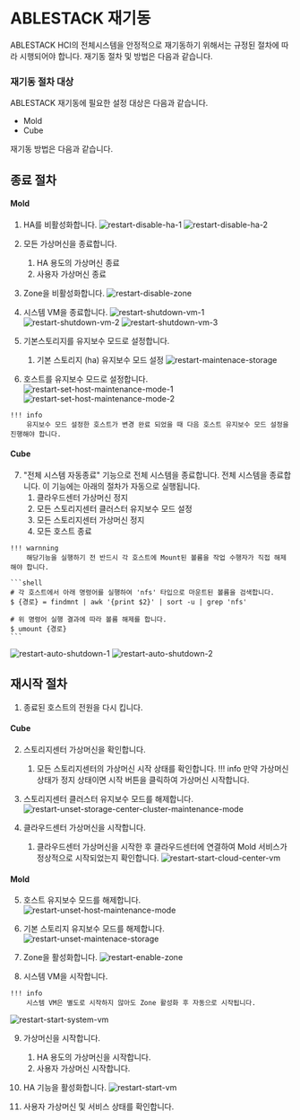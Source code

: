 # ABLESTACK 재기동
 ABLESTACK HCI의 전체시스템을 안정적으로 재기동하기 위해서는 규정된 절차에 따라 시행되어야 합니다.
 재기동 절차 및 방법은 다음과 같습니다. 

### 재기동 절차 대상
ABLESTACK 재기동에 필요한 설정 대상은 다음과 같습니다.

* Mold
* Cube

재기동 방법은 다음과 같습니다.

## 종료 절차

#### Mold
  1. HA를 비활성화합니다.
  ![restart-disable-ha-1](../assets/images/restart-disable-ha-1.png)
  ![restart-disable-ha-2](../assets/images/restart-disable-ha-2.png)

  2. 모든 가상머신을 종료합니다.
     1. HA 용도의 가상머신 종료
     2. 사용자 가상머신 종료

  3. Zone을 비활성화합니다.
  ![restart-disable-zone](../assets/images/restart-disable-zone.png)

  4. 시스템 VM을 종료합니다.
  ![restart-shutdown-vm-1](../assets/images/restart-shutdown-vm-1.png)
  ![restart-shutdown-vm-2](../assets/images/restart-shutdown-vm-2.png)
  ![restart-shutdown-vm-3](../assets/images/restart-shutdown-vm-3.png)

  5. 기본스토리지를 유지보수 모드로 설정합니다.
     1. 기본 스토리지 (ha) 유지보수 모드 설정
     ![restart-maintenace-storage](../assets/images/restart-maintenace-storage.png)
    
  6. 호스트를 유지보수 모드로 설정합니다.
  ![restart-set-host-maintenance-mode-1](../assets/images/restart-set-host-maintenance-mode-1.png)
  ![restart-set-host-maintenance-mode-2](../assets/images/restart-set-host-maintenance-mode-2.png)
    
    !!! info
        유지보수 모드 설정한 호스트가 변경 완료 되었을 때 다음 호스트 유지보수 모드 설정을 진행해야 합니다.

#### Cube

  7. "전체 시스템 자동종료" 기능으로 전체 시스템을 종료합니다. 
  전체 시스템을 종료합니다. 이 기능에는 아래의 절차가 자동으로 실행됩니다.
     1. 클라우드센터 가상머신 정지
     2. 모든 스토리지센터 클러스터 유지보수 모드 설정
     3. 모든 스토리지센터 가상머신 정지
     4. 모든 호스트 종료
  
    !!! warnning
        해당기능을 실행하기 전 반드시 각 호스트에 Mount된 볼륨을 작업 수행자가 직접 해제해야 합니다.

    ```shell
    # 각 호스트에서 아래 명령어를 실행하여 'nfs' 타입으로 마운트된 볼륨을 검색합니다.
    $ {경로} = findmnt | awk '{print $2}' | sort -u | grep 'nfs' 

    # 위 명령어 실행 결과에 따라 볼륨 해제를 합니다.
    $ umount {경로}
    ```

  ![restart-auto-shutdown-1](../assets/images/restart-auto-shutdown-1.png)
  ![restart-auto-shutdown-2](../assets/images/restart-auto-shutdown-2.png)

## 재시작 절차
  1. 종료된 호스트의 전원을 다시 킵니다.

#### Cube

  2. 스토리지센터 가상머신을 확인합니다.
     1. 모든 스토리지센터의 가상머신 시작 상태를 확인합니다.
    !!! info
        만약 가상머신 상태가 정지 상태이면 시작 버튼을 클릭하여 가상머신 시작합니다.
  3. 스토리지센터 클러스터 유지보수 모드를 해제합니다.
  ![restart-unset-storage-center-cluster-maintenance-mode](../assets/images/restart-unset-storage-center-cluster-maintenance-mode.png)

  4. 클라우드센터 가상머신을 시작합니다.
     1. 클라우드센터 가상머신을 시작한 후 클라우드센터에 연결하여 Mold 서비스가 정상적으로 시작되었는지 확인합니다.
     ![restart-start-cloud-center-vm](../assets/images/restart-start-cloud-center-vm.png)

#### Mold

  5. 호스트 유지보수 모드를 해제합니다.
  ![restart-unset-host-maintenance-mode](../assets/images/restart-unset-host-maintenance-mode.png)

  6. 기본 스토리지 유지보수 모드를 해제합니다.
  ![restart-unset-maintenace-storage](../assets/images/restart-unset-maintenace-storage.png)

  7. Zone을 활성화합니다.
  ![restart-enable-zone](../assets/images/restart-enable-zone.png)

  8. 시스템 VM을 시작합니다.

    !!! info
        시스템 VM은 별도로 시작하지 않아도 Zone 활성화 후 자동으로 시작됩니다.
  ![restart-start-system-vm](../assets/images/restart-start-system-vm.png)

  9. 가상머신을 시작합니다.
     1. HA 용도의 가상머신을 시작합니다.
     2. 사용자 가상머신 시작합니다.

  10.	HA 기능을 활성화합니다.
  ![restart-start-vm](../assets/images/restart-start-vm.png)

  11. 사용자 가상머신 및 서비스 상태를 확인합니다.
  